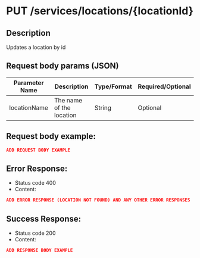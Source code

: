 # PUT /services/locations/{locationId}

## Description
Updates a location by id

## Request body params (JSON)

| Parameter Name | Description              | Type/Format                           | Required/Optional |
|----------------|--------------------------|---------------------------------------|-------------------|
| locationName   | The name of the location | String                                | Optional          |

## Request body example:
```json
ADD REQUEST BODY EXAMPLE
```

## Error Response:
* Status code 400
* Content:
```json
ADD ERROR RESPONSE (LOCATION NOT FOUND) AND ANY OTHER ERROR RESPONSES
```

## Success Response:
* Status code 200
* Content:

```json
ADD RESPONSE BODY EXAMPLE
```